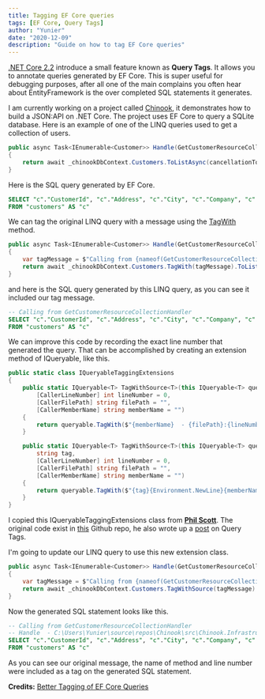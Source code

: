 ```yaml
---
title: Tagging EF Core queries
tags: [EF Core, Query Tags]
author: "Yunier"
date: "2020-12-09"
description: "Guide on how to tag EF Core queries"
---
```



[.NET Core 2.2](https://devblogs.microsoft.com/dotnet/announcing-entity-framework-core-2-2/#query-tags) introduce a small feature known as **Query Tags**. It allows you to annotate queries generated by EF Core. This is super useful for debugging purposes, after all one of the main complains you often hear about EntityFramework is the over completed SQL statements it generates.

I am currently working on a project called [Chinook](https://github.com/circleupx/Chinook), it demonstrates how to build a JSON:API on .NET Core. The project uses EF Core to query a SQLite database. Here is an example of one of the LINQ queries used to get a collection of users.

```c#
public async Task<IEnumerable<Customer>> Handle(GetCustomerResourceCollectionCommand request, CancellationToken cancellationToken)
{
    return await _chinookDbContext.Customers.ToListAsync(cancellationToken);
}
```

Here is the SQL query generated by EF Core.

```sql
SELECT "c"."CustomerId", "c"."Address", "c"."City", "c"."Company", "c"."Country", "c"."Email", "c"."Fax", "c"."FirstName", "c"."LastName", "c"."Phone", "c"."PostalCode", "c"."State", "c"."SupportRepId"
FROM "customers" AS "c"
```

We can tag the original LINQ query with a message using the [TagWith](https://docs.microsoft.com/en-us/dotnet/api/microsoft.entityframeworkcore.entityframeworkqueryableextensions.tagwith?view=efcore-5.0) method.

```c#
public async Task<IEnumerable<Customer>> Handle(GetCustomerResourceCollectionCommand request, CancellationToken cancellationToken)
{
    var tagMessage = $"Calling from {nameof(GetCustomerResourceCollectionHandler)}";
    return await _chinookDbContext.Customers.TagWith(tagMessage).ToListAsync(cancellationToken);
}
```

and here is the SQL query generated by this LINQ query, as you can see it included our tag message. 

```sql
-- Calling from GetCustomerResourceCollectionHandler
SELECT "c"."CustomerId", "c"."Address", "c"."City", "c"."Company", "c"."Country", "c"."Email", "c"."Fax", "c"."FirstName", "c"."LastName", "c"."Phone", "c"."PostalCode", "c"."State", "c"."SupportRepId"
FROM "customers" AS "c"
```

We can improve this code by recording the exact line number that generated the query. That can be accomplished by creating an extension method of IQueryable, like this.

```c#
public static class IQueryableTaggingExtensions
{
    public static IQueryable<T> TagWithSource<T>(this IQueryable<T> queryable,
        [CallerLineNumber] int lineNumber = 0,
        [CallerFilePath] string filePath = "",
        [CallerMemberName] string memberName = "")
    {
        return queryable.TagWith($"{memberName}  - {filePath}:{lineNumber}");
    }

    public static IQueryable<T> TagWithSource<T>(this IQueryable<T> queryable,
        string tag,
        [CallerLineNumber] int lineNumber = 0,
        [CallerFilePath] string filePath = "",
        [CallerMemberName] string memberName = "")
    {
        return queryable.TagWith($"{tag}{Environment.NewLine}{memberName}  - {filePath}:{lineNumber}");
    }
}
```

I copied this IQueryableTaggingExtensions class from [**Phil Scott**](https://thirty25.com/). The original code exist in [this](https://github.com/thirty25/ef-core-tagging/blob/master/src/EfCoreTagging.Data/IQueryableTaggingExtensions.cs) Github repo, he also wrote up a [post](https://thirty25.com/posts/tagging-query-with-ef-core/) on Query Tags. 

I'm going to update our LINQ query to use this new extension class.

```c#
public async Task<IEnumerable<Customer>> Handle(GetCustomerResourceCollectionCommand request, CancellationToken cancellationToken)
{
    var tagMessage = $"Calling from {nameof(GetCustomerResourceCollectionHandler)}";
    return await _chinookDbContext.Customers.TagWithSource(tagMessage).ToListAsync(cancellationToken);
}
```

Now the generated SQL statement looks like this.

```sql
-- Calling from GetCustomerResourceCollectionHandler
-- Handle  - C:\Users\Yunier\source\repos\Chinook\src\Chinook.Infrastructure\Handlers\GetCustomerResourceCollectionHandler.cs:27
SELECT "c"."CustomerId", "c"."Address", "c"."City", "c"."Company", "c"."Country", "c"."Email", "c"."Fax", "c"."FirstName", "c"."LastName", "c"."Phone", "c"."PostalCode", "c"."State", "c"."SupportRepId"
FROM "customers" AS "c"
```

As you can see our original message, the name of method and line number were included as a tag on the generated SQL statement.

**Credits:** [Better Tagging of EF Core Queries](https://thirty25.com/posts/tagging-query-with-ef-core/)